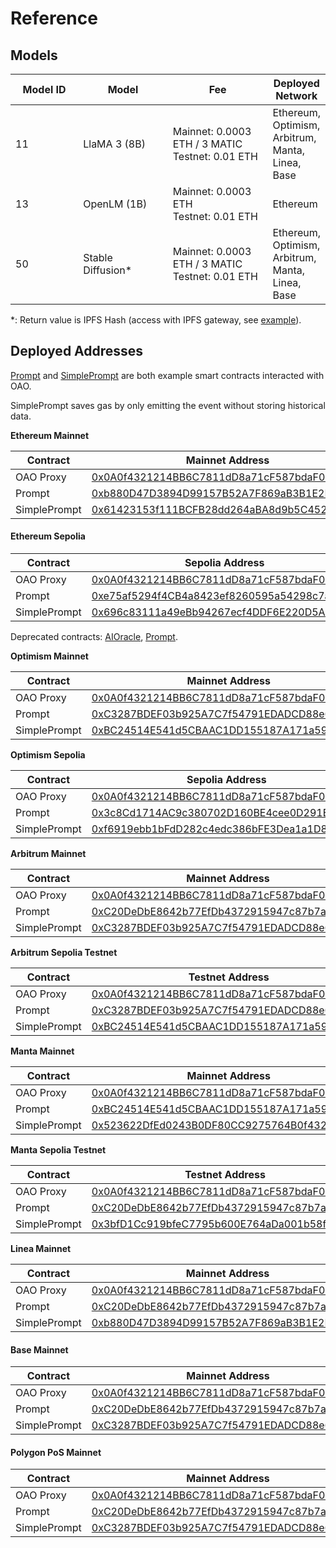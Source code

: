 # Reference

## Models

<table data-full-width="false"><thead><tr><th width="125">Model ID</th><th width="165">Model</th><th width="203">Fee</th><th>Deployed Network</th></tr></thead><tbody><tr><td>11</td><td>LlaMA 3 (8B)</td><td>Mainnet: 0.0003 ETH / 3 MATIC<br>Testnet: 0.01 ETH</td><td>Ethereum, Optimism, Arbitrum, Manta, Linea, Base</td></tr><tr><td>13</td><td>OpenLM (1B)</td><td>Mainnet: 0.0003 ETH<br>Testnet: 0.01 ETH</td><td>Ethereum</td></tr><tr><td>50</td><td>Stable Diffusion*</td><td>Mainnet: 0.0003 ETH / 3 MATIC<br>Testnet: 0.01 ETH</td><td>Ethereum, Optimism, Arbitrum, Manta, Linea, Base</td></tr></tbody></table>

\*: Return value is IPFS Hash (access with IPFS gateway, see [example](https://ipfs.io/ipfs/QmTJGTnAHLaYSVz8xbWZBVwAWNUJSi7GKZDzkCLMHTxAXt)).

## Deployed Addresses

[Prompt](https://github.com/ora-io/OAO/blob/main/contracts/Prompt.sol) and [SimplePrompt](https://github.com/ora-io/OAO/blob/main/contracts/SimplePrompt.sol) are both example smart contracts interacted with OAO.

SimplePrompt saves gas by only emitting the event without storing historical data.

**Ethereum Mainnet**

<table data-view="cards"><thead><tr><th>Contract</th><th>Mainnet Address</th></tr></thead><tbody><tr><td>OAO Proxy</td><td><a href="https://etherscan.io/address/0x0A0f4321214BB6C7811dD8a71cF587bdaF03f0A0">0x0A0f4321214BB6C7811dD8a71cF587bdaF03f0A0</a></td></tr><tr><td>Prompt</td><td><a href="https://etherscan.io/address/0xb880D47D3894D99157B52A7F869aB3B1E2D4349d">0xb880D47D3894D99157B52A7F869aB3B1E2D4349d</a></td></tr><tr><td>SimplePrompt</td><td><a href="https://etherscan.io/address/0x61423153f111BCFB28dd264aBA8d9b5C452228D2">0x61423153f111BCFB28dd264aBA8d9b5C452228D2</a></td></tr></tbody></table>

#### **Ethereum Sepolia**

<table data-view="cards"><thead><tr><th>Contract</th><th>Sepolia Address</th></tr></thead><tbody><tr><td>OAO Proxy</td><td><a href="https://sepolia.etherscan.io/address/0x0A0f4321214BB6C7811dD8a71cF587bdaF03f0A0">0x0A0f4321214BB6C7811dD8a71cF587bdaF03f0A0</a></td></tr><tr><td>Prompt</td><td><a href="https://sepolia.etherscan.io/address/0xe75af5294f4CB4a8423ef8260595a54298c7a2FB">0xe75af5294f4CB4a8423ef8260595a54298c7a2FB</a></td></tr><tr><td>SimplePrompt</td><td><a href="https://sepolia.etherscan.io/address/0x696c83111a49eBb94267ecf4DDF6E220D5A80129">0x696c83111a49eBb94267ecf4DDF6E220D5A80129</a></td></tr></tbody></table>

Deprecated contracts: [AIOracle](https://sepolia.etherscan.io/address/0xb880D47D3894D99157B52A7F869aB3B1E2D4349d), [Prompt](https://sepolia.etherscan.io/address/0x5d6963003Ad172Fd1D2A2fD18bB3967eA7Aef1a2).

**Optimism Mainnet**

<table data-view="cards"><thead><tr><th>Contract</th><th>Mainnet Address</th></tr></thead><tbody><tr><td>OAO Proxy</td><td><a href="https://optimistic.etherscan.io/address/0x0A0f4321214BB6C7811dD8a71cF587bdaF03f0A0">0x0A0f4321214BB6C7811dD8a71cF587bdaF03f0A0</a></td></tr><tr><td>Prompt</td><td><a href="https://optimistic.etherscan.io/address/0xC3287BDEF03b925A7C7f54791EDADCD88e632CcD">0xC3287BDEF03b925A7C7f54791EDADCD88e632CcD</a></td></tr><tr><td>SimplePrompt</td><td><a href="https://optimistic.etherscan.io/address/0xBC24514E541d5CBAAC1DD155187A171a593e5CF6">0xBC24514E541d5CBAAC1DD155187A171a593e5CF6</a></td></tr></tbody></table>

**Optimism Sepolia**

<table data-view="cards"><thead><tr><th>Contract</th><th>Sepolia Address</th></tr></thead><tbody><tr><td>OAO Proxy</td><td><a href="https://sepolia-optimism.etherscan.io/address/0x0A0f4321214BB6C7811dD8a71cF587bdaF03f0A0">0x0A0f4321214BB6C7811dD8a71cF587bdaF03f0A0</a></td></tr><tr><td>Prompt</td><td><a href="https://sepolia-optimism.etherscan.io/address/0x3c8Cd1714AC9c380702D160BE4cee0D291Eb89C0">0x3c8Cd1714AC9c380702D160BE4cee0D291Eb89C0</a></td></tr><tr><td>SimplePrompt</td><td><a href="https://sepolia-optimism.etherscan.io/address/0xf6919ebb1bFdD282c4edc386bFE3Dea1a1D8AC16">0xf6919ebb1bFdD282c4edc386bFE3Dea1a1D8AC16</a></td></tr></tbody></table>

**Arbitrum Mainnet**

<table data-view="cards"><thead><tr><th>Contract</th><th>Mainnet Address</th></tr></thead><tbody><tr><td>OAO Proxy</td><td><a href="https://arbiscan.io/address/0x0A0f4321214BB6C7811dD8a71cF587bdaF03f0A0">0x0A0f4321214BB6C7811dD8a71cF587bdaF03f0A0</a></td></tr><tr><td>Prompt</td><td><a href="https://arbiscan.io/address/0xC20DeDbE8642b77EfDb4372915947c87b7a526bD">0xC20DeDbE8642b77EfDb4372915947c87b7a526bD</a></td></tr><tr><td>SimplePrompt</td><td><a href="https://arbiscan.io/address/0xC3287BDEF03b925A7C7f54791EDADCD88e632CcD">0xC3287BDEF03b925A7C7f54791EDADCD88e632CcD</a></td></tr></tbody></table>

**Arbitrum Sepolia Testnet**

<table data-view="cards"><thead><tr><th>Contract</th><th>Testnet Address</th></tr></thead><tbody><tr><td>OAO Proxy</td><td><a href="https://sepolia.arbiscan.io/address/0x0A0f4321214BB6C7811dD8a71cF587bdaF03f0A0">0x0A0f4321214BB6C7811dD8a71cF587bdaF03f0A0</a></td></tr><tr><td>Prompt</td><td><a href="https://sepolia.arbiscan.io/address/0xC3287BDEF03b925A7C7f54791EDADCD88e632CcD">0xC3287BDEF03b925A7C7f54791EDADCD88e632CcD</a></td></tr><tr><td>SimplePrompt</td><td><a href="https://sepolia.arbiscan.io/address/0xBC24514E541d5CBAAC1DD155187A171a593e5CF6">0xBC24514E541d5CBAAC1DD155187A171a593e5CF6</a></td></tr></tbody></table>

**Manta Mainnet**

<table data-view="cards"><thead><tr><th>Contract</th><th>Mainnet Address</th></tr></thead><tbody><tr><td>OAO Proxy</td><td><a href="https://pacific-explorer.manta.network/address/0x0A0f4321214BB6C7811dD8a71cF587bdaF03f0A0">0x0A0f4321214BB6C7811dD8a71cF587bdaF03f0A0</a></td></tr><tr><td>Prompt</td><td><a href="https://pacific-explorer.manta.network/address/0xBC24514E541d5CBAAC1DD155187A171a593e5CF6">0xBC24514E541d5CBAAC1DD155187A171a593e5CF6</a></td></tr><tr><td>SimplePrompt</td><td><a href="https://pacific-explorer.manta.network/address/0x523622DfEd0243B0DF80CC9275764B0f432D33E3">0x523622DfEd0243B0DF80CC9275764B0f432D33E3</a></td></tr></tbody></table>

**Manta Sepolia Testnet**

<table data-view="cards"><thead><tr><th>Contract</th><th>Testnet Address</th></tr></thead><tbody><tr><td>OAO Proxy</td><td><a href="https://pacific-explorer.sepolia-testnet.manta.network/address/0x0A0f4321214BB6C7811dD8a71cF587bdaF03f0A0">0x0A0f4321214BB6C7811dD8a71cF587bdaF03f0A0</a></td></tr><tr><td>Prompt</td><td><a href="https://pacific-explorer.sepolia-testnet.manta.network/address/0xC20DeDbE8642b77EfDb4372915947c87b7a526bD">0xC20DeDbE8642b77EfDb4372915947c87b7a526bD</a></td></tr><tr><td>SimplePrompt</td><td><a href="https://pacific-explorer.sepolia-testnet.manta.network/address/0x3bfD1Cc919bfeC7795b600E764aDa001b58f122a">0x3bfD1Cc919bfeC7795b600E764aDa001b58f122a</a></td></tr></tbody></table>

**Linea Mainnet**

<table data-view="cards"><thead><tr><th>Contract</th><th>Mainnet Address</th></tr></thead><tbody><tr><td>OAO Proxy</td><td><a href="https://lineascan.build/address/0x0A0f4321214BB6C7811dD8a71cF587bdaF03f0A0">0x0A0f4321214BB6C7811dD8a71cF587bdaF03f0A0</a></td></tr><tr><td>Prompt</td><td><a href="https://lineascan.build/address/0xC20DeDbE8642b77EfDb4372915947c87b7a526bD">0xC20DeDbE8642b77EfDb4372915947c87b7a526bD</a></td></tr><tr><td>SimplePrompt</td><td><a href="https://lineascan.build/address/0xb880D47D3894D99157B52A7F869aB3B1E2D4349d">0xb880D47D3894D99157B52A7F869aB3B1E2D4349d</a></td></tr></tbody></table>

#### Base Mainnet

<table data-view="cards"><thead><tr><th>Contract</th><th>Mainnet Address</th></tr></thead><tbody><tr><td>OAO Proxy</td><td><a href="https://basescan.org/address/0x0A0f4321214BB6C7811dD8a71cF587bdaF03f0A0">0x0A0f4321214BB6C7811dD8a71cF587bdaF03f0A0</a></td></tr><tr><td>Prompt</td><td><a href="https://basescan.org/address/0xC20DeDbE8642b77EfDb4372915947c87b7a526bD">0xC20DeDbE8642b77EfDb4372915947c87b7a526bD</a></td></tr><tr><td>SimplePrompt</td><td><a href="https://basescan.org/address/0xc3287bdef03b925a7c7f54791edadcd88e632ccd">0xC3287BDEF03b925A7C7f54791EDADCD88e632CcD</a></td></tr></tbody></table>

#### Polygon PoS Mainnet

<table data-view="cards"><thead><tr><th>Contract</th><th>Mainnet Address</th></tr></thead><tbody><tr><td>OAO Proxy</td><td><a href="https://polygonscan.com/address/0x0A0f4321214BB6C7811dD8a71cF587bdaF03f0A0">0x0A0f4321214BB6C7811dD8a71cF587bdaF03f0A0</a></td></tr><tr><td>Prompt</td><td><a href="https://polygonscan.com/address/0xC20DeDbE8642b77EfDb4372915947c87b7a526bD">0xC20DeDbE8642b77EfDb4372915947c87b7a526bD</a></td></tr><tr><td>SimplePrompt</td><td><a href="https://polygonscan.com/address/0xC3287BDEF03b925A7C7f54791EDADCD88e632CcD">0xC3287BDEF03b925A7C7f54791EDADCD88e632CcD</a></td></tr></tbody></table>

